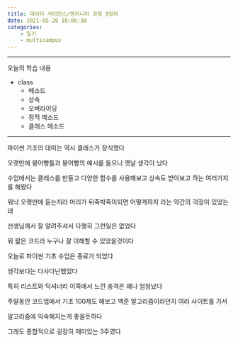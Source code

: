 ```yaml
---
title: 데이터 사이언스/엔지니어 과정 9일차
date: 2021-05-28 18:06:38
categories:
    - 일기
    - multicampus
---
```


___
오늘의 학습 내용
- class
    - 메소드
    - 상속 
    - 오버라이딩
    - 정적 메소드
    - 클래스 메소드
___
파이썬 기초의 대미는 역시 클래스가 장식했다  

오랫만에 붕어빵틀과 붕어빵의 예시를 들으니 옛날 생각이 났다  

수업에서는 클래스를 만들고 다양한 함수를 사용해보고 상속도 받아보고 하는 여러가지를 해봤다  

워낙 오랫만에 듣는지라 머리가 뒤죽박죽이되면 어떻게하지 라는 약간의 걱정이 있었는데  

선생님께서 잘 알려주셔서 다행히 그런일은 없었다  

뭐 짧은 코드라 누구나 잘 이해할 수 있었을것이다  

오늘로 파이썬 기초 수업은 종료가 되었다  

생각보다는 다사다난했었다  

특히 리스트와 딕셔너리 이쪽에서 느낀 충격은 꽤나 엄청났다  

주말동안 코드업에서 기초 100제도 해보고 백준 알고리즘이라던지 여러 사이트를 가서  

알고리즘에 익숙해지는게 좋을듯하다  

그래도 종합적으로 굉장히 재미있는 3주였다  
